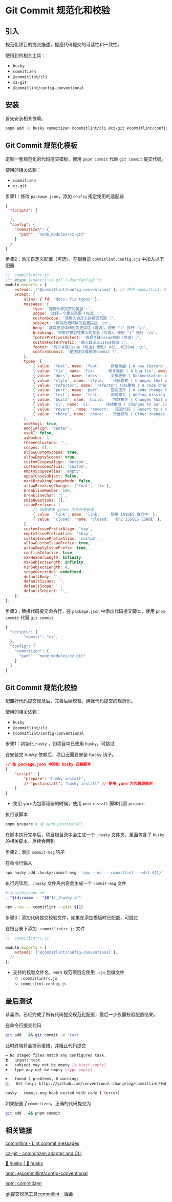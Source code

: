 # Git Commit 规范化和校验

## 引入

规范化项目的提交描述，提高代码提交的可读性和一致性。

使用到的相关工具：

- `husky`
- `commitizen`
- `@commitlint/cli`
- `cz-git`
- `@commitlint/config-conventional`

## 安装

首先安装相关依赖。

```bash
pnpm add -D husky commitizen @commitlint/cli @cz-git @commitlint/config-conventional
```

## Git Commit 规范化模板

定制一套规范化的代码提交模板，使用 `pnpm commit` 代替 `git commit` 提交代码。

使用的相关依赖：

- `commitizen`
- `cz-git`

步骤1：修改 `package.json`，添加 `config` 指定使用的适配器

```json
{
  "scripts": {

  },
  "config": {
    "commitizen": {
      "path": "node_modules/cz-git"
    }
  }
}
```

步骤2：添加自定义配置（可选），在根目录 `commitlint.config.cjs` 中加入以下配置

```jsx
// .commitlintrc.js
/** @type {import('cz-git').UserConfig} */
module.exports = {
	extends: ['@commitlint/config-conventional'], // 用于 commitlint，后续会说明
	prompt: {
		alias: { fd: 'docs: fix typos' },
		messages: {
			type: '选择你要提交的类型 :',
			scope: '选择一个提交范围（可选）:',
			customScope: '请输入自定义的提交范围 :',
			subject: '填写简短精炼的变更描述 :\n',
			body: '填写更加详细的变更描述（可选）。使用 "|" 换行 :\n',
			breaking: '列举非兼容性重大的变更（可选）。使用 "|" 换行 :\n',
			footerPrefixesSelect: '选择关联issue前缀（可选）:',
			customFooterPrefix: '输入自定义issue前缀 :',
			footer: '列举关联issue (可选) 例如: #31, #I3244 :\n',
			confirmCommit: '是否提交或修改commit ?',
		},
		types: [
			{ value: 'feat', name: 'feat:     新增功能 | A new feature', emoji: '✨' },
			{ value: 'fix', name: 'fix:      修复缺陷 | A bug fix', emoji: '🐞' },
			{ value: 'docs', name: 'docs:     文档更新 | Documentation only changes', emoji: '📚' },
			{ value: 'style', name: 'style:    代码格式 | Changes that do not affect the meaning of the code', emoji: '💎' },
			{ value: 'refactor', name: 'refactor: 代码重构 | A code change that neither fixes a bug nor adds a feature', emoji: '📦' },
			{ value: 'perf', name: 'perf:     性能提升 | A code change that improves performance', emoji: '🚀' },
			{ value: 'test', name: 'test:     测试相关 | Adding missing tests or correcting existing tests', emoji: '🚨' },
			{ value: 'build', name: 'build:    构建相关 | Changes that affect the build system or external dependencies', emoji: '🛠' },
			{ value: 'ci', name: 'ci:       持续集成 | Changes to our CI configuration files and scripts', emoji: '⚙️' },
			{ value: 'revert', name: 'revert:   回退代码 | Revert to a commit', emoji: '🗑' },
			{ value: 'chore', name: 'chore:    其他修改 | Other changes that do not modify src or test files', emoji: '🔧' },
		],
		useEmoji: true,
		emojiAlign: 'center',
		useAI: false,
		aiNumber: 1,
		themeColorCode: '',
		scopes: [],
		allowCustomScopes: true,
		allowEmptyScopes: true,
		customScopesAlign: 'bottom',
		customScopesAlias: 'custom',
		emptyScopesAlias: 'empty',
		upperCaseSubject: false,
		markBreakingChangeMode: false,
		allowBreakingChanges: ['feat', 'fix'],
		breaklineNumber: 100,
		breaklineChar: '|',
		skipQuestions: [],
		issuePrefixes: [
			// 如果使用 gitee 作为开发管理
			{ value: 'link', name: 'link:     链接 ISSUES 进行中' },
			{ value: 'closed', name: 'closed:   标记 ISSUES 已完成' },
		],
		customIssuePrefixAlign: 'top',
		emptyIssuePrefixAlias: 'skip',
		customIssuePrefixAlias: 'custom',
		allowCustomIssuePrefix: true,
		allowEmptyIssuePrefix: true,
		confirmColorize: true,
		maxHeaderLength: Infinity,
		maxSubjectLength: Infinity,
		minSubjectLength: 0,
		scopeOverrides: undefined,
		defaultBody: '',
		defaultIssues: '',
		defaultScope: '',
		defaultSubject: '',
	},
};
```

步骤3：替换代码提交命令行，在 `package.json` 中添加代码提交脚本，使用 `pnpm commit` 代替 `git commit` 

```jsx
{
  "scripts": {
		"commit": "cz",
  },
  "config": {
    "commitizen": {
      "path": "node_modules/cz-git"
    }
  }
}
```

## Git Commit 规范化校验

配置好代码提交规范后，完善后续校验，确保代码提交的规范化。

使用的相关依赖：

- `husky`
- `@commitlint/cli`
- `@commitlint/config-conventional`

步骤1：初始化 `husky` ，如项目中已使用 `husky`，可跳过

在安装完 husky 依赖后，项目还需要安装 husky 钩子。

```json
// 在 package.json 中添加 husky 安装脚本
{
	"script": {
		"prepare": "husky install",
		// "postinstall": "husky install" // 使用 yarn 为包管理器时
	}
}
```

- 使用 `yarn`为包管理器的时候，使用 `postinstall` 脚本代替 `prepare`

执行该脚本

```bash
pnpm prepare # 或 yarn postinstall
```

在脚本执行完毕后，项目根目录中会生成一个 `.husky` 文件夹，里面包含了 `husky` 的相关脚本，后续会用到

步骤2：添加 `commit-msg` 钩子

在命令行输入

```bash
npx husky add .husky/commit-msg  'npx --no -- commitlint --edit ${1}'
```

执行完毕后，`.husky` 文件夹内将会生成一个 `commit-msg` 文件

```bash
#!/usr/bin/env sh
. "$(dirname -- "$0")/_/husky.sh"

npx --no -- commitlint --edit ${1}
```

步骤3：添加代码提交校验文件，如果在添加模板时已配置，可跳过

在根目录下添加 `.commitlintrc.js` 文件

```jsx
// .commitlintrc.js

module.exports = {
	extends: ['@commitlint/config-conventional'],
  // ...
};
```

- 支持的校验文件名，esm 规范项目应使用 `.cjs` 后缀文件
    - `.commitlintrc.js`
    - `commitlint.config.js`
    

## 最后测试

恭喜你，已经完成了所有代码提交规范化配置，最后一步仅需校验配置结果。

在命令行提交代码

```bash
git add . && git commit -m 'test'
```

此时终端将会提示报错，并阻止代码提交

```bash
→ No staged files match any configured task.
⧗   input: test
✖   subject may not be empty [subject-empty]
✖   type may not be empty [type-empty]

✖   found 2 problems, 0 warnings
ⓘ   Get help: https://github.com/conventional-changelog/commitlint/#what-is-commitlint

husky - commit-msg hook exited with code 1 (error)
```

如果配置了`commitizen`，正确的代码提交为

```bash
git add . && pnpm commit
```

## 相关链接

[commitlint - Lint commit messages](https://commitlint.js.org/#/)

[cz-git - commitizen adapter and CLI](https://cz-git.qbb.sh/zh/)

[🐶 husky | 🐶 husky](https://typicode.github.io/husky/)

[npm: @commitlint/config-conventional](https://www.npmjs.com/package/@commitlint/config-conventional)

[npm: commitizen](https://www.npmjs.com/package/commitizen)

[git提交规范工具commitlint - 掘金](https://juejin.cn/post/7068988460899500040#heading-1)